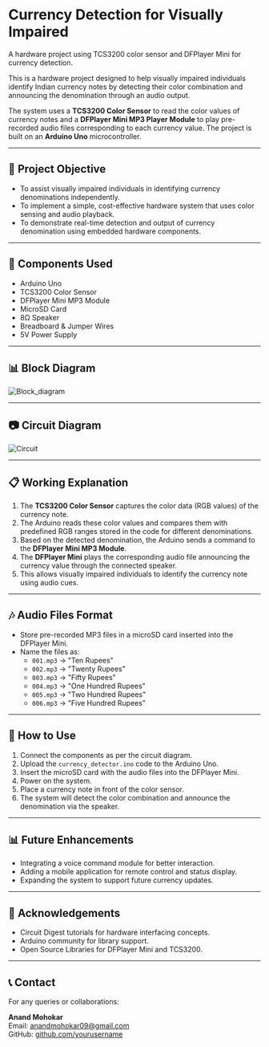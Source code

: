 # Currency Detection for Visually Impaired

A hardware project using TCS3200 color sensor and DFPlayer Mini for currency detection.

This is a hardware project designed to help visually impaired individuals identify Indian currency notes by detecting their color combination and announcing the denomination through an audio output.

The system uses a **TCS3200 Color Sensor** to read the color values of currency notes and a **DFPlayer Mini MP3 Player Module** to play pre-recorded audio files corresponding to each currency value. The project is built on an **Arduino Uno** microcontroller.

---

## 📖 Project Objective

- To assist visually impaired individuals in identifying currency denominations independently.
- To implement a simple, cost-effective hardware system that uses color sensing and audio playback.
- To demonstrate real-time detection and output of currency denomination using embedded hardware components.

---

## 🔧 Components Used

- Arduino Uno             
- TCS3200 Color Sensor   
- DFPlayer Mini MP3 Module
- MicroSD Card            
- 8Ω Speaker              
- Breadboard & Jumper Wires
- 5V Power Supply         

---

## 📊 Block Diagram
![Block_diagram](https://github.com/user-attachments/assets/f7cbc415-5cde-478b-83d7-4d87a4de3c5d)


---

## 📷 Circuit Diagram

![Circuit](https://github.com/user-attachments/assets/e88d20a5-53a9-4ea1-8f1c-e42f5c1967e3)


---

## 📋 Working Explanation

1. The **TCS3200 Color Sensor** captures the color data (RGB values) of the currency note.
2. The Arduino reads these color values and compares them with predefined RGB ranges stored in the code for different denominations.
3. Based on the detected denomination, the Arduino sends a command to the **DFPlayer Mini MP3 Module**.
4. The **DFPlayer Mini** plays the corresponding audio file announcing the currency value through the connected speaker.
5. This allows visually impaired individuals to identify the currency note using audio cues.

---

## 🎶 Audio Files Format

- Store pre-recorded MP3 files in a microSD card inserted into the DFPlayer Mini.
- Name the files as:
  - `001.mp3` → "Ten Rupees"
  - `002.mp3` → "Twenty Rupees"
  - `003.mp3` → "Fifty Rupees"
  - `004.mp3` → "One Hundred Rupees"
  - `005.mp3` → "Two Hundred Rupees"
  - `006.mp3` → "Five Hundred Rupees"

---

## 📝 How to Use

1. Connect the components as per the circuit diagram.
2. Upload the `currency_detector.ino` code to the Arduino Uno.
3. Insert the microSD card with the audio files into the DFPlayer Mini.
4. Power on the system.
5. Place a currency note in front of the color sensor.
6. The system will detect the color combination and announce the denomination via the speaker.

---

## 📊 Future Enhancements

- Integrating a voice command module for better interaction.
- Adding a mobile application for remote control and status display.
- Expanding the system to support future currency updates.

---

## 🙏 Acknowledgements

- Circuit Digest tutorials for hardware interfacing concepts.
- Arduino community for library support.
- Open Source Libraries for DFPlayer Mini and TCS3200.

---

## 📞 Contact

For any queries or collaborations:

**Anand Mohokar**  
Email: anandmohokar09@gmail.com  
GitHub: [github.com/yourusername](https://github.com/yourusername)






